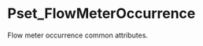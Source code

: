 # Pset_FlowMeterOccurrence

Flow meter occurrence common attributes.
<!-- end of short definition -->


